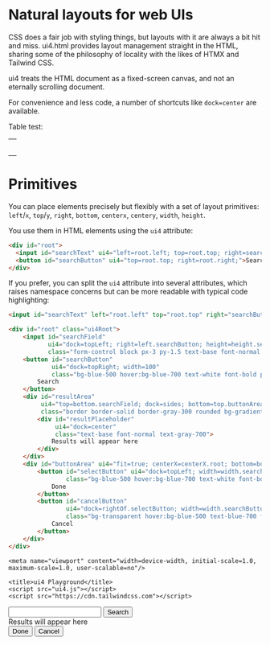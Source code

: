 Natural layouts for web UIs
===========================

CSS does a fair job with styling things, but layouts with it are always a bit hit and miss.
ui4.html provides layout management straight in the HTML, sharing some of the philosophy of locality
with the likes of HTMX and Tailwind CSS.

ui4 treats the HTML document as a fixed-screen canvas, and not an eternally scrolling document.

For convenience and less code, a number of shortcuts like `dock=center` are available.

Table test:

<table>
<tr>
<td>
<pre lang="html"><div></div></pre>
</td>
</tr>
</table>

# Primitives

You can place elements precisely but flexibly with a set of layout primitives: `left`/`x`, `top`/`y`, `right`, `bottom`, `centerx`, `centery`, `width`, `height`.

You use them in HTML elements using the `ui4` attribute:

```html
<div id="root">
  <input id="searchText" ui4="left=root.left; top=root.top; right=searchButton.left">
  <button id="searchButton" ui4="top=root.top; right=root.right;">Search</button>
</div>
```

If you prefer, you can split the `ui4` attribute into several attributes, which raises namespace concerns but can be more readable with typical code highlighting:

```html
<input id="searchText" left="root.left" top="root.top" right="searchButton.left">
```


```html
<div id="root" class="ui4Root">
    <input id="searchField"
           ui4="dock=topLeft; right=left.searchButton; height=height.searchButton;"
           class="form-control block px-3 py-1.5 text-base font-normal text-gray-700 bg-white bg-clip-padding border border-solid border-gray-300 rounded focus:text-gray-700 focus:bg-white focus:border-blue-600 focus:outline-none">
    <button id="searchButton"
            ui4="dock=topRight; width=100"
            class="bg-blue-500 hover:bg-blue-700 text-white font-bold py-2 px-4 border border-blue-700 rounded">
        Search
    </button>
    <div id="resultArea"
         ui4="top=bottom.searchField; dock=sides; bottom=top.buttonArea+gap;"
         class="border border-solid border-gray-300 rounded bg-gradient-to-br from-white to-blue-100">
        <div id="resultPlaceholder"
             ui4="dock=center"
             class="text-base font-normal text-gray-700">
            Results will appear here
        </div>
    </div>
    <div id="buttonArea" ui4="fit=true; centerX=centerX.root; bottom=bottom.root+gap;">
        <button id="selectButton" ui4="dock=topLeft; width=width.searchButton;"
                class="bg-blue-500 hover:bg-blue-700 text-white font-bold py-2 px-4 border border-blue-700 rounded">
            Done
        </button>
        <button id="cancelButton"
                ui4="dock=rightOf.selectButton; width=width.searchButton"
                class="bg-transparent hover:bg-blue-500 text-blue-700 font-semibold hover:text-white py-2 px-4 border border-blue-500 hover:border-transparent rounded">
            Cancel
        </button>
    </div>
</div>
```

<html>
<head>
    <meta charset="utf-8">

    <meta name="viewport" content="width=device-width, initial-scale=1.0, maximum-scale=1.0, user-scalable=no"/>

    <title>ui4 Playground</title>
    <script src="ui4.js"></script>
    <script src="https://cdn.tailwindcss.com"></script>
</head>
<body>
<div id="root" class="ui4Root">
    <input id="searchField"
           ui4="dock=topLeft; right=left.searchButton; height=height.searchButton;"
           class="form-control block px-3 py-1.5 text-base font-normal text-gray-700 bg-white bg-clip-padding border border-solid border-gray-300 rounded focus:text-gray-700 focus:bg-white focus:border-blue-600 focus:outline-none">
    <button id="searchButton"
            ui4="dock=topRight; width=100"
            class="bg-blue-500 hover:bg-blue-700 text-white font-bold py-2 px-4 border border-blue-700 rounded">
        Search
    </button>
    <div id="resultArea"
         ui4="top=bottom.searchField; dock=sides; bottom=top.buttonArea+gap;"
         class="border border-solid border-gray-300 rounded bg-gradient-to-br from-white to-blue-100">
        <div id="resultPlaceholder"
             ui4="dock=center"
             class="text-base font-normal text-gray-700">
            Results will appear here
        </div>
    </div>
    <div id="buttonArea" ui4="fit=true; centerX=centerX.root; bottom=bottom.root+gap;">
        <button id="selectButton" ui4="dock=topLeft; width=width.searchButton;"
                class="bg-blue-500 hover:bg-blue-700 text-white font-bold py-2 px-4 border border-blue-700 rounded">
            Done
        </button>
        <button id="cancelButton"
                ui4="dock=rightOf.selectButton; width=width.searchButton"
                class="bg-transparent hover:bg-blue-500 text-blue-700 font-semibold hover:text-white py-2 px-4 border border-blue-500 hover:border-transparent rounded">
            Cancel
        </button>
    </div>
</div>
</body>
</html>


